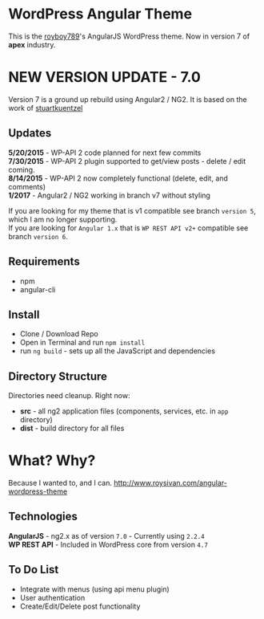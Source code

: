 WordPress Angular Theme
=========================
This is the [royboy789](http://www.roysivan.com)'s AngularJS WordPress theme. Now in version 7 of __apex__ industry.

NEW VERSION UPDATE - 7.0
========================

Version 7 is a ground up rebuild using Angular2 / NG2. It is based on the work of [stuartkuentzel](https://github.com/stuartkuentzel/angular2-wp-theme) 

Updates
-------
__5/20/2015__ - WP-API 2 code planned for next few commits  
__7/30/2015__ - WP-API 2 plugin supported to get/view posts - delete / edit coming.  
__8/14/2015__ - WP-API 2 now completely functional (delete, edit, and comments)  
__1/2017__ - Angular2 / NG2 working in branch v7 without styling
  
If you are looking for my theme that is v1 compatible see branch `version 5`, which I am no longer supporting.  
If you are looking for `Angular 1.x` that is `WP REST API v2+` compatible see branch `version 6`. 
  
  
Requirements
------------
* npm
* angular-cli

Install
-------
* Clone / Download Repo
* Open in Terminal and run `npm install`
* run `ng build` - sets up all the JavaScript and dependencies
  
  
Directory Structure
-------------------
Directories need cleanup. Right now:
* __src__ - all ng2 application files (components, services, etc. in `app` directory)
* __dist__ - build directory for all files


What? Why?
==========
Because I wanted to, and I can.
http://www.roysivan.com/angular-wordpress-theme

Technologies
------------
**AngularJS** - ng2.x as of version `7.0` - Currently using `2.2.4`  
**WP REST API** - Included in WordPress core from version `4.7`


To Do List
-------------
+ Integrate with menus (using api menu plugin)
+ User authentication
+ Create/Edit/Delete post functionality

